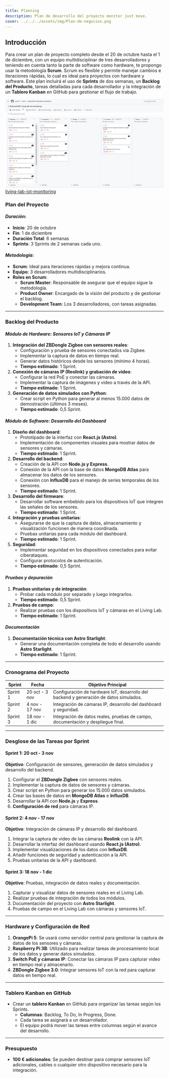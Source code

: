 ```yaml
---
title: Planning 
description: Plan de desarrollo del proyecto monitor just move.
cover: ../../../assets/img/Plan-de-negocios.png
---
```



## Introducción
Para crear un plan de proyecto completo desde el 20 de octubre hasta el 1 de diciembre, con un equipo multidisciplinar de tres desarrolladores y teniendo en cuenta tanto la parte de software como hardware, te propongo usar la metodología **Scrum**. Scrum es flexible y permite manejar cambios e iteraciones rápidas, lo cual es ideal para proyectos con hardware y software. Este plan incluirá el uso de **Sprints** de dos semanas, un **Backlog del Producto**, tareas detalladas para cada desarrollador y la integración de un **Tablero Kanban** en GitHub para gestionar el flujo de trabajo.

![living-lab-iot-monitoring](../../../assets/img/projectGitHub.png)
[living-lab-iot-monitoring](https://github.com/orgs/ikreasoft/projects/4)

### **Plan del Proyecto**

#### *Duración*:
- **Inicio**: 20 de octubre
- **Fin**: 1 de diciembre
- **Duración Total**: 6 semanas
- **Sprints**: 3 Sprints de 2 semanas cada uno.

#### *Metodología*:
- **Scrum**: Ideal para iteraciones rápidas y mejora continua.
- **Equipo**: 3 desarrolladores multidisciplinarios.
- **Roles en Scrum**:
  - **Scrum Master**: Responsable de asegurar que el equipo sigue la metodología.
  - **Product Owner**: Encargado de la visión del producto y de gestionar el backlog.
  - **Development Team**: Los 3 desarrolladores, con tareas asignadas.

---

### **Backlog del Producto**

#### *Módulo de Hardware: Sensores IoT y Cámaras IP*
1. **Integración del ZBDongle Zigbee con sensores reales**:
   - Configuración y prueba de sensores conectados vía Zigbee.
   - Implementar la captura de datos en tiempo real.
   - Generar datos históricos desde los sensores (mínimo 4 horas).
   - **Tiempo estimado**: 1 Sprint.
2. **Conexión de cámaras IP (Reolink) y grabación de video**:
   - Configurar la red PoE y conectar las cámaras.
   - Implementar la captura de imágenes y video a través de la API.
   - **Tiempo estimado**: 1 Sprint.
3. **Generación de datos simulados con Python**:
   - Crear script en Python para generar al menos 15.000 datos de demostración (últimos 3 meses).
   - **Tiempo estimado**: 0,5 Sprint.

#### *Módulo de Software: Desarrollo del Dashboard*
1. **Diseño del dashboard**:
   - Prototipado de la interfaz con **React.js (Astro)**.
   - Implementación de componentes visuales para mostrar datos de sensores y cámaras.
   - **Tiempo estimado**: 1 Sprint.
2. **Desarrollo del backend**:
   - Creación de la API con **Node.js y Express**.
   - Conexión de la API con la base de datos **MongoDB Atlas** para almacenar los datos de los sensores.
   - Conexión con **InfluxDB** para el manejo de series temporales de los sensores.
   - **Tiempo estimado**: 1 Sprint.
3. **Desarrollo del firmware**:
   - Desarrollar software embebido para los dispositivos IoT que integren las señales de los sensores.
   - **Tiempo estimado**: 1 Sprint.
4. **Integración y pruebas unitarias**:
   - Asegurarse de que la captura de datos, almacenamiento y visualización funcionen de manera coordinada.
   - Pruebas unitarias para cada módulo del dashboard.
   - **Tiempo estimado**: 1 Sprint.
5. **Seguridad**:
   - Implementar seguridad en los dispositivos conectados para evitar ciberataques.
   - Configurar protocolos de autenticación.
   - **Tiempo estimado**: 0,5 Sprint.

#### *Pruebas y depuración*
1. **Pruebas unitarias y de integración**:
   - Probar cada módulo por separado y luego integrarlos.
   - **Tiempo estimado**: 0,5 Sprint.
2. **Pruebas de campo**:
   - Realizar pruebas con los dispositivos IoT y cámaras en el Living Lab.
   - **Tiempo estimado**: 1 Sprint.
   
#### *Documentación*
1. **Documentación técnica con Astro Starlight**:
   - Generar una documentación completa de todo el desarrollo usando **Astro Starlight**.
   - **Tiempo estimado**: 1 Sprint.

---

### **Cronograma del Proyecto**

| Sprint | Fecha | Objetivo Principal |
|--------|-------|--------------------|
| Sprint 1 | 20 oct - 3 nov | Configuración de hardware IoT, desarrollo del backend y generación de datos simulados. |
| Sprint 2 | 4 nov - 17 nov | Integración de cámaras IP, desarrollo del dashboard y seguridad. |
| Sprint 3 | 18 nov - 1 dic | Integración de datos reales, pruebas de campo, documentación y despliegue final. |

---

### **Desglose de las Tareas por Sprint**

#### **Sprint 1: 20 oct - 3 nov**
**Objetivo**: Configuración de sensores, generación de datos simulados y desarrollo del backend.
1. Configurar el **ZBDongle Zigbee** con sensores reales.
2. Implementar la captura de datos de sensores y cámaras.
3. Crear script en Python para generar los 15.000 datos simulados.
4. Crear las bases de datos en **MongoDB Atlas** e **InfluxDB**.
5. Desarrollar la API con **Node.js** y **Express**.
6. **Configuración de red** para cámaras IP.

#### **Sprint 2: 4 nov - 17 nov**
**Objetivo**: Integración de cámaras IP y desarrollo del dashboard.
1. Integrar la captura de video de las cámaras **Reolink** con la API.
2. Desarrollar la interfaz del dashboard usando **React.js (Astro)**.
3. Implementar visualizaciones de los datos con **InfluxDB**.
4. Añadir funciones de seguridad y autenticación a la API.
5. Pruebas unitarias de la API y dashboard.

#### **Sprint 3: 18 nov - 1 dic**
**Objetivo**: Pruebas, integración de datos reales y documentación.
1. Capturar y visualizar datos de sensores reales en el Living Lab.
2. Realizar pruebas de integración de todos los módulos.
3. Documentación del proyecto con **Astro Starlight**.
4. Pruebas de campo en el Living Lab con cámaras y sensores IoT.

---

### **Hardware y Configuración de Red**
1. **OrangePi 5**: Se usará como servidor central para gestionar la captura de datos de los sensores y cámaras.
2. **Raspberry Pi 3B**: Utilizado para realizar tareas de procesamiento local de los datos y generar datos simulados.
3. **Switch PoE y cámaras IP**: Conectar las cámaras IP para capturar video en tiempo real y almacenarlo.
4. **ZBDongle Zigbee 3.0**: Integrar sensores IoT con la red para capturar datos en tiempo real.

---

### **Tablero Kanban en GitHub**
- Crear un **tablero Kanban** en GitHub para organizar las tareas según los Sprints.
  - **Columnas**: Backlog, To Do, In Progress, Done.
  - Cada tarea se asignará a un desarrollador.
  - El equipo podrá mover las tareas entre columnas según el avance del desarrollo.

---

### **Presupuesto**
- **100 € adicionales**: Se pueden destinar para comprar sensores IoT adicionales, cables o cualquier otro dispositivo necesario para la integración.

